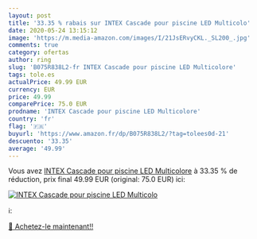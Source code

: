 ```yaml
---
layout: post
title: '33.35 % rabais sur INTEX Cascade pour piscine LED Multicolo'
date: 2020-05-24 13:15:12
image: 'https://m.media-amazon.com/images/I/21JsERvyCKL._SL200_.jpg'
comments: true
category: ofertas
author: ring
slug: 'B075R838L2-fr INTEX Cascade pour piscine LED Multicolore'
tags: tole.es
actualPrice: 49.99 EUR
currency: EUR
price: 49.99
comparePrice: 75.0 EUR
prodname: 'INTEX Cascade pour piscine LED Multicolore'
country: 'fr'
flag: '🇫🇷'
buyurl: 'https://www.amazon.fr/dp/B075R838L2/?tag=tolees0d-21'
descuento: '33.35'
average: '49.99'
---
```


Vous avez [INTEX Cascade pour piscine LED Multicolore](https://www.amazon.fr/dp/B075R838L2/?tag=tolees0d-21)  à  33.35 % de réduction, prix final  49.99 EUR (original: 75.0 EUR) ici:

[![INTEX Cascade pour piscine LED Multicolo](https://m.media-amazon.com/images/I/21JsERvyCKL._SL200_.jpg)](https://www.amazon.fr/dp/B075R838L2/?tag=tolees0d-21)

ℹ️:


[🛒 Achetez-le maintenant!!](https://www.amazon.fr/dp/B075R838L2/?tag=tolees0d-21)
